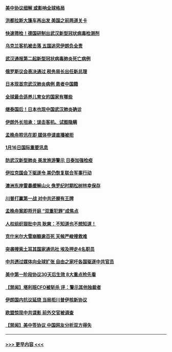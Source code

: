 #### [美中协议细解 或影响全球格局](../pages/prog202/a102754450.md?t=01170933) 
#### [洪都拉斯大篷车再出发 美国之前两道关卡](../pages/prog202/a102754430.md?t=01170933) 
#### [快速筛检！德国研制出武汉新型冠状病毒检测剂](../pages/prog202/a102754330.md?t=01170933) 
#### [乌克兰客机被击落 五国追究伊朗负全责](../pages/prog202/a102754374.md?t=01170933) 
#### [武汉通报第二起新型冠状病毒肺炎死亡病例](../pages/prog202/a102754298.md?t=01170933) 
#### [俄罗斯议会表决通过 税务局长出任新总理](../pages/prog202/a102754288.md?t=01170933) 
#### [日本现首宗武汉肺炎病例 患者中国籍](../pages/prog202/a102754250.md?t=01170933) 
#### [全球最合适养儿育女的国家有哪些](../pages/prog202/a102754198.md?t=01170933) 
#### [继泰国后！日本也现中国武汉肺炎确诊](../pages/prog202/a102754064.md?t=01170933) 
#### [伊朗外长坦承：误击客机、试图隐瞒](../pages/prog202/a102754062.md?t=01170933) 
#### [孟晚舟聆讯在即 媒体申请直播被拒](../pages/prog202/a102754058.md?t=01170933) 
#### [1月16日国际重要讯息](../pages/prog202/a102754054.md?t=01170933) 
#### [防武汉新型肺炎 美发旅游警示 日泰加强检疫](../pages/prog202/a102753986.md?t=01170933) 
#### [伊拉克国会下驱逐令 美仍恢复联合军事行动](../pages/prog202/a102753975.md?t=01170933) 
#### [澳洲东岸雷暴缓解山火 侏罗纪时期松树林幸保存](../pages/prog202/a102753943.md?t=01170933) 
#### [川普打赢第一战 对中共还握有王牌](../pages/prog202/a102753874.md?t=01170933) 
#### [孟晚舟案即将开庭 “双重犯罪”成焦点](../pages/prog202/a102753891.md?t=01170933) 
#### [人权组织狠批中共 耿爽：不知道也不想知道！](../pages/prog202/a102753872.md?t=01170933) 
#### [克什米尔大雪崩酿逾百死 天候严峻搜救难](../pages/prog202/a102753837.md?t=01170933) 
#### [突袭搜索土耳其国家通讯社 埃及押走4名职员](../pages/prog202/a102753805.md?t=01170933) 
#### [中共透过媒体向全球扩张 自由之家吁各国驱逐中共官员](../pages/prog202/a102753798.md?t=01170933) 
#### [美中第一阶段协议30天后生效 8大重点抢先看](../pages/prog202/a102753782.md?t=01170933) 
#### [【禁闻】塔利班CFO被斩杀 评：警示其他独裁者](../pages/prog202/a102753756.md?t=01170933) 
#### [伊朗国内抗议延烧 当局拒川普伊核新协议](../pages/prog202/a102753697.md?t=01170933) 
#### [欧盟惊现中共谍影 前外交官被调查](../pages/prog202/a102753660.md?t=01170933) 
#### [【禁闻】美中签协议 中国网友分析双方得失](../pages/prog202/a102753688.md?t=01170933) 

----
#### [ >>> 更早内容 <<< ](../indexes/prog202-earlier.md)
